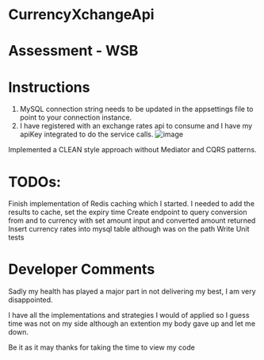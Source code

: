 # CurrencyXchangeApi

# Assessment - WSB

# Instructions
1. MySQL connection string needs to be updated in the appsettings file to point to your connection instance.
2. I have registered with an exchange rates api to consume and I have my apiKey integrated to do the service calls.
   ![image](https://github.com/user-attachments/assets/ef25a91c-6ce3-42e6-b577-02d9d072406f)


Implemented a CLEAN style approach without Mediator and CQRS patterns.

# TODOs:
Finish implementation of Redis caching which I started. I needed to add the results to cache, set the expiry time
Create endpoint to query conversion from and to currency with set amount input and converted amount returned
Insert currency rates into mysql table although was on the path
Write Unit tests

# Developer Comments
Sadly my health has played a major part in not delivering my best, I am very disappointed.

I have all the implementations and strategies I would of applied so I guess time was not on my side although an extention my body gave up and let me down.

Be it as it may thanks for taking the time to view my code
